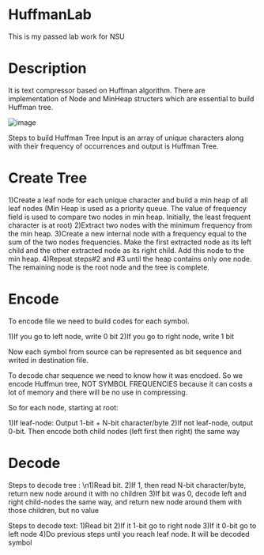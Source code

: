 # HuffmanLab
This is my passed lab work for NSU
# Description
It is text compressor based on Huffman algorithm. There are implementation of Node and MinHeap structers which are essential to build Huffman tree.

![image](https://user-images.githubusercontent.com/58903139/157651374-36c1807c-bbbc-4e07-a3ab-8985161d7389.png)

Steps to build Huffman Tree
Input is an array of unique characters along with their frequency of occurrences and output is Huffman Tree. 

# Create Tree
1)Create a leaf node for each unique character and build a min heap of all leaf nodes (Min Heap is used as a priority queue. The value of frequency field is used to compare two nodes in min heap. Initially, the least frequent character is at root)
2)Extract two nodes with the minimum frequency from the min heap.
3)Create a new internal node with a frequency equal to the sum of the two nodes frequencies. Make the first extracted node as its left child and the other extracted node as its right child. Add this node to the min heap.
4)Repeat steps#2 and #3 until the heap contains only one node. The remaining node is the root node and the tree is complete.

# Encode
To encode file we need to build codes for each symbol.

1)If you go to left node, write 0 bit
2)If you go to right node, write 1 bit

Now each symbol from source can be represented as bit sequence and writed in destination file.

To decode char sequence we need to know how it was encdoed. So we encode Huffmun tree, NOT SYMBOL FREQUENCIES because it can costs a lot of memory and there will be no use in compressing. 

So for each node, starting at root:

1)If leaf-node: Output 1-bit + N-bit character/byte
2)If not leaf-node, output 0-bit. Then encode both child nodes (left first then right) the same way

# Decode
Steps to decode tree :
\n1)Read bit. 
2)If 1, then read N-bit character/byte, return new node around it with no children
3)If bit was 0, decode left and right child-nodes the same way, and return new node around them with those children, but no value

Steps to decode text:
1)Read bit
2)If it 1-bit go to right node
3)If it 0-bit go to left node
4)Do previous steps until you reach leaf node. It will be decoded symbol

